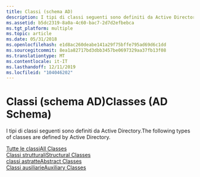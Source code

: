 ```yaml
---
title: Classi (schema AD)
description: I tipi di classi seguenti sono definiti da Active Directory.
ms.assetid: b5dc2319-8a0a-4c60-bac7-2d7d2efbebca
ms.tgt_platform: multiple
ms.topic: article
ms.date: 05/31/2018
ms.openlocfilehash: e1d8ac260deabe141a29f75bffe795ad69d6c1dd
ms.sourcegitcommit: 8ea1a82717bd3dbb3457be0697329aa37fb13f08
ms.translationtype: MT
ms.contentlocale: it-IT
ms.lasthandoff: 12/11/2019
ms.locfileid: "104046202"
---
```

# <a name="classes-ad-schema"></a><span data-ttu-id="1a934-103">Classi (schema AD)</span><span class="sxs-lookup"><span data-stu-id="1a934-103">Classes (AD Schema)</span></span>

<span data-ttu-id="1a934-104">I tipi di classi seguenti sono definiti da Active Directory.</span><span class="sxs-lookup"><span data-stu-id="1a934-104">The following types of classes are defined by Active Directory.</span></span>

<dl>

[<span data-ttu-id="1a934-105">Tutte le classi</span><span class="sxs-lookup"><span data-stu-id="1a934-105">All Classes</span></span>](classes-all.md)  
[<span data-ttu-id="1a934-106">Classi strutturali</span><span class="sxs-lookup"><span data-stu-id="1a934-106">Structural Classes</span></span>](classes-structural.md)  
[<span data-ttu-id="1a934-107">classi astratte</span><span class="sxs-lookup"><span data-stu-id="1a934-107">Abstract Classes</span></span>](classes-abstract.md)  
[<span data-ttu-id="1a934-108">Classi ausiliarie</span><span class="sxs-lookup"><span data-stu-id="1a934-108">Auxiliary Classes</span></span>](classes-auxiliary.md)  
</dl>

 

 




